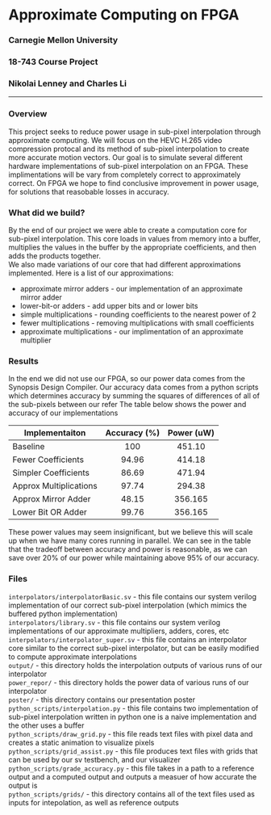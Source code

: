 # Approximate Computing on FPGA

### Carnegie Mellon University
### 18-743 Course Project
### Nikolai Lenney and Charles Li
---
### Overview
This project seeks to reduce power usage in sub-pixel interpolation through approximate computing. We will focus on the HEVC H.265 video compression protocal
and its method of sub-pixel interpolation to create more accurate motion vectors. Our goal is to simulate several different hardware implementations of
sub-pixel interpolation on an FPGA. These implimentations will be vary from completely correct to approximately correct. On FPGA we hope to find conclusive 
improvement in power usage, for solutions that reasobable losses in accuracy.

### What did we build?
By the end of our project we were able to create a computation core for sub-pixel interpolation. This core loads in values from memory into a buffer, multiplies the 
values in the buffer by the appropriate coefficients, and then adds the products together. \
We also made variations of our core that had different approximations implemented. Here is a list of our approximations:
- approximate mirror adders - our implementation of an approximate mirror adder
- lower-bit-or adders - add upper bits and or lower bits
- simple multiplications - rounding coefficients to the nearest power of 2
- fewer multiplications - removing multiplications with small coefficients
- approximate multiplications - our implimentation of an approximate multiplier

### Results
In the end we did not use our FPGA, so our power data comes from the Synopsis Design Compiler. Our accuracy data comes from a python scripts which determines accuracy by summing the squares of differences of all of the sub-pixels between our refer
The table below shows the power and accuracy of our implementations

| Implementaiton | Accuracy (%) | Power (uW) |
| -------------- |:------------:|:----------:|
| Baseline | 100 | 451.10 |
| Fewer Coefficients | 94.96 | 414.18 |
| Simpler Coefficients | 86.69 | 471.94 |
| Approx Multiplications | 97.74 | 294.38 |
| Approx Mirror Adder | 48.15 | 356.165 |
| Lower Bit OR Adder | 99.76 | 356.165 |

These power values may seem insignificant, but we believe this will scale up when we have many cores running in parallel. We can see in the table that the tradeoff between accuracy and power is reasonable, as we can save over 20% of our power while maintaining above 95% of our accuracy.

### Files
```interpolators/interpolatorBasic.sv``` - this file contains our system verilog implementation of our correct sub-pixel interpolation (which mimics the buffered python implementation)\
```interpolators/library.sv``` - this file contains our system verilog implementations of our approximate multipliers, adders, cores, etc\
```interpolators/interpolator_super.sv``` - this file contains an interpolator core similar to the correct sub-pixel interpolator, but can be easily modified to compute approximate interpolations\
```output/``` - this directory holds the interpolation outputs of various runs of our interpolator\
```power_repor/``` - this directory holds the power data of various runs of our interpolator\
```poster/``` - this directory contains our presentation poster\
```python_scripts/interpolation.py``` - this file contains two implementation of sub-pixel interpolation written in python one is a naive implementation and the other uses a buffer\
```python_scripts/draw_grid.py``` - this file reads text files with pixel data and creates a static animation to visualize pixels\
```python_scripts/grid_assist.py``` - this file produces text files with grids that can be used by our sv testbench, and our visualizer\
```python_scripts/grade_accuracy.py``` - this file takes in a path to a reference output and a computed output and outputs a measuer of how accurate the output is\
```python_scripts/grids/``` - this directory contains all of the text files used as inputs for intepolation, as well as reference outputs

